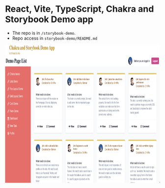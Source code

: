 # React, Vite, TypeScript, Chakra and Storybook Demo app
- The repo is in `/storybook-demo`. 
- Repo access in `storybook-demo/README.md`

<div>
<img src="docs/assets/storybook-chakra-home.png" alt="home page of the storybook-chakra demo app"  height="450" width="auto/>
</div>

<div>
Chakra-React 
<video>
  <source src="docs/assets/chakra-typescript-react-demo.mp4" controls autoplay loop muted type="video/mp4" width="320" height="250">
</video>
</div>
